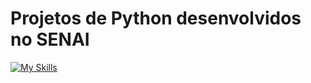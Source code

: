 # Projetos de Python desenvolvidos no SENAI 

[![My Skills](https://skillicons.dev/icons?i=py,git,github)](https://skillicons.dev)